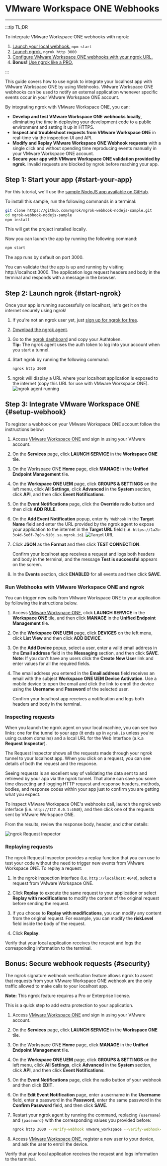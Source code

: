# VMware Workspace ONE Webhooks
------------

:::tip TL;DR

To integrate VMware Workspace ONE webhooks with ngrok:
1. [Launch your local webhook.](#start-your-app) `npm start`
1. [Launch ngrok.](#start-ngrok) `ngrok http 3000`
1. [Configure VMware Workspace ONE webhooks with your ngrok URL.](#setup-webhook)
1. **Bonus!** [Use ngrok like a PRO.](#security)

:::


This guide covers how to use ngrok to integrate your localhost app with VMware Workspace ONE by using Webhooks.
VMware Workspace ONE webhooks can be used to notify an external application whenever specific events occur in your VMware Workspace ONE account. 

By integrating ngrok with VMware Workspace ONE, you can:

- **Develop and test VMware Workspace ONE webhooks locally**, eliminating the time in deploying your development code to a public environment and setting it up in HTTPS.
- **Inspect and troubleshoot requests from VMware Workspace ONE** in real-time via the inspection UI and API.
- **Modify and Replay VMware Workspace ONE Webhook requests** with a single click and without spending time reproducing events manually in your VMware Workspace ONE account.
- **Secure your app with VMware Workspace ONE validation provided by ngrok**. Invalid requests are blocked by ngrok before reaching your app.


## **Step 1**: Start your app {#start-your-app}

For this tutorial, we'll use the [sample NodeJS app available on GitHub](https://github.com/ngrok/ngrok-webhook-nodejs-sample). 

To install this sample, run the following commands in a terminal:

```bash
git clone https://github.com/ngrok/ngrok-webhook-nodejs-sample.git
cd ngrok-webhook-nodejs-sample
npm install
```

This will get the project installed locally.

Now you can launch the app by running the following command: 

```bash
npm start
```

The app runs by default on port 3000. 

You can validate that the app is up and running by visiting http://localhost:3000. The application logs request headers and body in the terminal and responds with a message in the browser.


## **Step 2**: Launch ngrok {#start-ngrok}

Once your app is running successfully on localhost, let's get it on the internet securely using ngrok! 

1. If you're not an ngrok user yet, just [sign up for ngrok for free](https://ngrok.com/signup).

1. [Download the ngrok agent](https://ngrok.com/download).

1. Go to the [ngrok dashboard](https://dashboard.ngrok.com) and copy your Authtoken. <br />
    **Tip:** The ngrok agent uses the auth token to log into your account when you start a tunnel.
    
1. Start ngrok by running the following command:
    ```bash
    ngrok http 3000
    ```

1. ngrok will display a URL where your localhost application is exposed to the internet (copy this URL for use with VMware Workspace ONE).
    ![ngrok agent running](/img/integrations/launch_ngrok_tunnel.png)


## **Step 3**: Integrate VMware Workspace ONE {#setup-webhook}

To register a webhook on your VMware Workspace ONE account follow the instructions below:

1. Access [VMware Workspace ONE](https://console.cloud.vmware.com/) and sign in using your VMware account.

1. On the **Services** page, click **LAUNCH SERVICE** in the **Workspace ONE** tile.

1. On the Workspace ONE **Home** page, click **MANAGE** in the **Unified Endpoint Management** tile.

1. On the **Workspace ONE UEM** page, click **GROUPS & SETTINGS** on the left menu, click **All Settings**, click **Advanced** in the **System** section, click **API**, and then click **Event Notifications**.

1. On the **Event Notifications** page, click the **Override** radio button and then click **ADD RULE**.

1. On the **Add Event Notification** popup, enter `My Webhook` in the **Target Name** field and enter the URL provided by the ngrok agent to expose your application to the internet in the **Target URL** field (i.e. `https://1a2b-3c4d-5e6f-7g8h-9i0j.sa.ngrok.io`).
    ![Target URL](img/ngrok_url_configuration_vmware.png)

1. Click **JSON** as the **Format** and then click **TEST CONNECTION**.

    Confirm your localhost app receives a request and logs both headers and body in the terminal, and the message **Test is successful** appears on the screen.

1. In the **Events** section, click **ENABLED** for all events and then click **SAVE**.


### Run Webhooks with VMware Workspace ONE and ngrok

You can trigger new calls from VMware Workspace ONE to your application by following the instructions below.

1. Access [VMware Workspace ONE](https://console.cloud.vmware.com/), click **LAUNCH SERVICE** in the **Workspace ONE** tile, and then click **MANAGE** in the **Unified Endpoint Management** tile.

1. On the **Workspace ONE UEM** page, click **DEVICES** on the left menu, click **List View** and then click **ADD DEVICE**.

1. On the **Add Device** popup, select a user, enter a valid email address in the **Email address** field in the **Messaging** section, and then click **SAVE**.
    **Note**: If you don't have any users click the **Create New User** link and enter values for all the required fields.

1. The email address you entered in the **Email address** field receives an email with the subject **Workspace ONE UEM Device Activation**. Use a mobile device to open the email and click the link to enroll the device using the **Username** and **Password** of the selected user.

    Confirm your localhost app receives a notification and logs both headers and body in the terminal.


### Inspecting requests

When you launch the ngrok agent on your local machine, you can see two links: one for the tunnel to your app (it ends up in `ngrok.io` unless you're using custom domains) and a local URL for the Web Interface (a.k.a **Request Inspector**).

The Request Inspector shows all the requests made through your ngrok tunnel to your localhost app. When you click on a request, you can see details of both the request and the response.

Seeing requests is an excellent way of validating the data sent to and retrieved by your app via the ngrok tunnel. That alone can save you some time dissecting and logging HTTP request and response headers, methods, bodies, and response codes within your app just to confirm you are getting what you expect.

To inspect VMware Workspace ONE's webhooks call, launch the ngrok web interface (i.e. `http://127.0.0.1:4040`), and then click one of the requests sent by VMware Workspace ONE.

From the results, review the response body, header, and other details:

![ngrok Request Inspector](img/ngrok_introspection_vmware_webhooks.png)


### Replaying requests

The ngrok Request Inspector provides a replay function that you can use to test your code without the need to trigger new events from VMware Workspace ONE. To replay a request:

1. In the ngrok inspection interface (i.e. `http://localhost:4040`), select a request from VMware Workspace ONE.

1. Click **Replay** to execute the same request to your application or select **Replay with modifications** to modify the content of the original request before sending the request.

1. If you choose to **Replay with modifications**, you can modify any content from the original request. For example, you can modify the **riskLevel** field inside the body of the request.

1. Click **Replay**.

Verify that your local application receives the request and logs the corresponding information to the terminal.


## **Bonus**: Secure webhook requests {#security}

The ngrok signature webhook verification feature allows ngrok to assert that requests from your VMware Workspace ONE webhook are the only traffic allowed to make calls to your localhost app.

**Note:** This ngrok feature requires a Pro or Enterprise license.

This is a quick step to add extra protection to your application.

1. Access [VMware Workspace ONE](https://console.cloud.vmware.com/) and sign in using your VMware account.

1. On the **Services** page, click **LAUNCH SERVICE** in the **Workspace ONE** tile.

1. On the Workspace ONE **Home** page, click **MANAGE** in the **Unified Endpoint Management** tile.

1. On the **Workspace ONE UEM** page, click **GROUPS & SETTINGS** on the left menu, click **All Settings**, click **Advanced** in the **System** section, click **API**, and then click **Event Notifications**.

1. On the **Event Notifications** page, click the radio button of your webhook and then click **EDIT**.

1. On the **Edit Event Notification** page, enter a username in the **Username** field, enter a password in the **Password**, enter the same password in the **Confirm Password** field, and then click **SAVE**.

1. Restart your ngrok agent by running the command, replacing `{username}` and `{password}` with the corresponding values you provided before:
    ```bash
    ngrok http 3000 --verify-webhook vmware_workspace --verify-webhook-secret {username}::{password}
    ```

1. Access [VMware Workspace ONE](https://console.cloud.vmware.com/), register a new user to your device, and ask the user to enroll the device.

Verify that your local application receives the request and logs information to the terminal.

